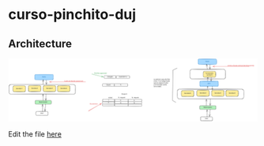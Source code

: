 # curso-pinchito-duj

## Architecture

![](arch/turnomatic.svg)

Edit the file [here](arch/turnomatic.excalidraw)